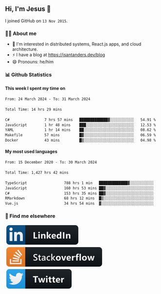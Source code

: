 ## Hi, I'm Jesus 👋

I joined GitHub on `13 Nov 2015`.

<!-- Talking about you -->

### 👨‍💻 About me

- 👦 I'm interested in distributed systems, React.js apps, and cloud architecture.
- ⚡️ I have a blog at <https://jsantanders.dev/blog>
- 😄 Pronouns: he/him

### 📊 Github Statistics

#### This week I spent my time on

<!--START_SECTION:weekly-->

```txt
From: 24 March 2024 - To: 31 March 2024

Total Time: 14 hrs 29 mins

C#                7 hrs 57 mins   █████████████▓░░░░░░░░░░░   54.91 %
JavaScript        1 hr 48 mins    ███░░░░░░░░░░░░░░░░░░░░░░   12.53 %
YAML              1 hr 14 mins    ██░░░░░░░░░░░░░░░░░░░░░░░   08.62 %
Makefile          57 mins         █▓░░░░░░░░░░░░░░░░░░░░░░░   06.59 %
Docker            43 mins         █▒░░░░░░░░░░░░░░░░░░░░░░░   04.98 %
```

<!--END_SECTION:weekly-->

#### My most used languages

<!--START_SECTION:alltime-->

```txt
From: 15 December 2020 - To: 30 March 2024

Total Time: 1,427 hrs 42 mins

TypeScript                 788 hrs 1 min   █████████████▓░░░░░░░░░░░   55.19 %
JavaScript                 160 hrs 53 mins ██▓░░░░░░░░░░░░░░░░░░░░░░   11.27 %
C#                         153 hrs 35 mins ██▓░░░░░░░░░░░░░░░░░░░░░░   10.76 %
RMarkdown                  68 hrs 12 mins  █▒░░░░░░░░░░░░░░░░░░░░░░░   04.78 %
Vue.js                     34 hrs 54 mins  ▓░░░░░░░░░░░░░░░░░░░░░░░░   02.45 %
```

<!--END_SECTION:alltime-->

### 📢 Find me elsewhere

<p>
  <a target="_blank" href="https://linkedin.com/in/jsantanders">
    <img src="https://github.com/jsantanders/jsantanders/blob/master/img/linkedin.svg" alt="LinkedIn" style="vertical-align:top; margin:4px">
  </a>
  
  <a target="_blank" href="https://stackoverflow.com/users/7318331/jesus-santander">
    <img src="https://github.com/jsantanders/jsantanders/blob/master/img/stackoverflow.svg" alt="StackOverflow" style="vertical-align:top; margin:4px">
  </a>
  
  <a target="_blank" href="http://twitter.com/jsantanders">
    <img src="https://github.com/jsantanders/jsantanders/blob/master/img/twitter.svg" alt="Twitter" style="vertical-align:top; margin:4px">
  </a>
</p>
